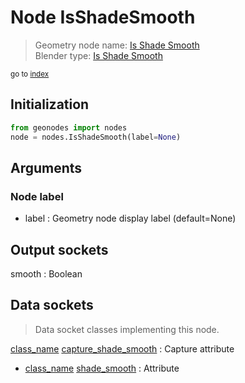 
# Node IsShadeSmooth

> Geometry node name: [Is Shade Smooth](https://docs.blender.org/manual/en/latest/modeling/geometry_nodes/material/is_shade_smooth.html)<br>
  Blender type: [Is Shade Smooth](https://docs.blender.org/api/current/bpy.types.GeometryNodeInputShadeSmooth.html)
  
<sub>go to [index](/docs/index.md)</sub>

## Initialization

```python
from geonodes import nodes
node = nodes.IsShadeSmooth(label=None)
```



## Arguments


### Node label

- label : Geometry node display label (default=None)

## Output sockets

smooth : Boolean

## Data sockets

> Data socket classes implementing this node.
  
[class_name](docs/sockets/Mesh.md) [capture_shade_smooth](docs/sockets/Mesh.md#capture_shade_smooth) : Capture attribute
- [class_name](docs/sockets/Mesh.md) [shade_smooth](docs/sockets/Mesh.md#shade_smooth) : Attribute
  
